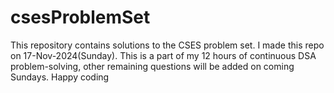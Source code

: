 # csesProblemSet
This repository contains solutions to the CSES problem set. I made this repo on 17-Nov-2024(Sunday). This is a part of my 12 hours of continuous DSA problem-solving, other remaining questions will be added on coming Sundays. Happy coding
